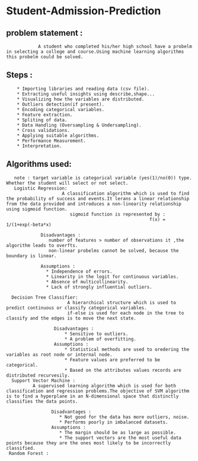 # Student-Admission-Prediction

## problem statement :
                A student who completed his/her high school have a probelm in selecting a college and course.Using machine learning algorithms this probelm could be solved.
 
 
 ## Steps :
        * Importing libraries and reading data (csv file).
        * Extracting useful insights using describe,shape...
        * Visualizing how the variables are distributed.
        * Outliers detection(if present).
        * Encoding categorical variables.
        * Feature extraction.
        * Spliting of data.
        * Data Handling (Oversampling & Undersampling).
        * Cross validations.
        * Applying suitable algorithms.
        * Performance Measurement.
        * Interpretation.
## Algorithms used:
       note : target variable is categorical variable (yes(1)/no(0)) type. Whether the student will select or not select.
       Logistic Regression:
                         A classification algorithm which is used to find the probability of success and events.It lerans a linear relationship from the data provided and introduces a non-linearity relationship using sigmoid function.
                            sigmoid function is represented by :
                                                          f(x) = 1/(1+exp(-beta*x)
                                                          
                 Disadvantages :
                    number of features > number of observations it ,the algorithm leads to overfts.
                    non-linear probelms cannot be solved, because the boundary is linear.
                    
                 Assumptions :
                   * Independence of errors.
                   * Linearity in the logit for continuous variables.
                   * Absence of multicollinearity.
                   * Lack of strongly influential outliers.
        
      Decision Tree Classifier:
                           A hierarchical structure which is used to predict continuous or classify categorical variables.
                           if-else is used for each node in the tree to classify and the edges is to move the next state.
                          
                      Disadvantages :
                          * Sensitive to outliers.
                          * A problem of overfitting.
                      Assumptions :
                          * Statistical methods are used to oredering the variables as root node or internal node.
                          * Feature values are preferred to be categorical.
                          * Based on the attributes values records are distributed recurvesily.
      Support Vector Machine :
              A supervised learning algorithm which is used for both classification and regression problems.The objective of SVM algorithm is to find a hyperplane in an N-dimensional space that distinctly classifies the data points.
              
                     Disadvantages :
                        * Not good for the data has more outliers, noise.
                        * Performs poorly in imbalanced datasets.
                     Assumptions :
                        * The margin should be as large as possible.
                        * The support vectors are the most useful data points because they are the ones most likely to be incorrectly classified.
     Random Forest :
     
                   
                           
                               
                
       
                         
        
  
